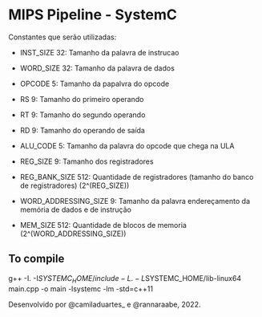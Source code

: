 # MIPS Pipeline - SystemC

Constantes que serão utilizadas:
 - INST_SIZE 32:     Tamanho da palavra de instrucao
 - WORD_SIZE 32: 	 Tamanho da palavra de dados

 - OPCODE 5:		 Tamanho da papalvra do opcode
 - RS 9:             Tamanho do primeiro operando
 - RT 9:             Tamanho do segundo operando
 - RD 9:             Tamanho do operando de saída

 - ALU_CODE 5: 		 Tamanho da palavra do opcode que chega na ULA

 - REG_SIZE 9: 	     Tamanho dos registradores
 - REG_BANK_SIZE 512: 	  Quantidade de registradores (tamanho do banco de registradores) (2^(REG_SIZE))

 - WORD_ADDRESSING_SIZE 9:  Tamanho da palavra endereçamento da memória de dados e de instrução
 - MEM_SIZE 512: 	 Quantidade de blocos de memoria (2^(WORD_ADDRESSING_SIZE))


## To compile

g++ -I. -I$SYSTEMC_HOME/include -L. -L$SYSTEMC_HOME/lib-linux64 main.cpp -o main -lsystemc -lm -std=c++11


Desenvolvido por @camiladuartes_ e @rannaraabe, 2022.
